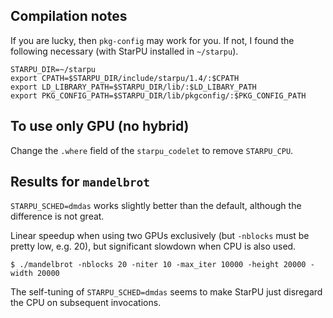 ## Compilation notes

If you are lucky, then `pkg-config` may work for you. If not, I found
the following necessary (with StarPU installed in `~/starpu`).

```
STARPU_DIR=~/starpu
export CPATH=$STARPU_DIR/include/starpu/1.4/:$CPATH
export LD_LIBRARY_PATH=$STARPU_DIR/lib/:$LD_LIBARY_PATH
export PKG_CONFIG_PATH=$STARPU_DIR/lib/pkgconfig/:$PKG_CONFIG_PATH
```

## To use only GPU (no hybrid)

Change the `.where` field of the `starpu_codelet` to remove `STARPU_CPU`.

## Results for `mandelbrot`

`STARPU_SCHED=dmdas` works slightly better than the default, although
the difference is not great.

Linear speedup when using two GPUs exclusively (but `-nblocks` must be
pretty low, e.g. 20), but significant slowdown when CPU is also used.

```
$ ./mandelbrot -nblocks 20 -niter 10 -max_iter 10000 -height 20000 -width 20000
```

The self-tuning of `STARPU_SCHED=dmdas` seems to make StarPU just
disregard the CPU on subsequent invocations.
